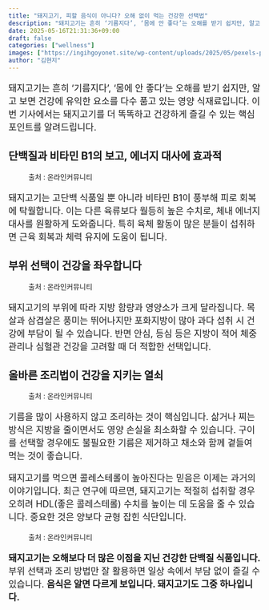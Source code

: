 ```yaml
---
title: "돼지고기, 피할 음식이 아니다? 오해 없이 먹는 건강한 선택법"
description: "돼지고기는 흔히 ‘기름지다’, ‘몸에 안 좋다’는 오해를 받기 쉽지만, 알고 보면 건강에 유익한 요소를 다수 품고 있는 영양 식재료입니다. 이번 기사에서는 돼지고기를 더 똑똑하고 건강하게 즐길 수 있는 핵심 포인트를 알려드립니다."
date: 2025-05-16T21:31:36+09:00
draft: false
categories: ["wellness"]
images: ["https://ingihgoyonet.site/wp-content/uploads/2025/05/pexels-postiglioni-1927377-1024x848.jpg", "https://ingihgoyonet.site/wp-content/uploads/2025/05/pexels-pixabay-236887-1024x683.jpg", "https://ingihgoyonet.site/wp-content/uploads/2025/05/pexels-matthiaszomer-332784-1024x683.jpg", "https://ingihgoyonet.site/wp-content/uploads/2025/05/pexels-geraud-pfeiffer-6605641-683x1024.jpg"]
author: "김현지"
---
```


<p style="font-size:18px">돼지고기는 흔히 ‘기름지다’, ‘몸에 안 좋다’는 오해를 받기 쉽지만, 알고 보면 건강에 유익한 요소를 다수 품고 있는 영양 식재료입니다. 이번 기사에서는 돼지고기를 더 똑똑하고 건강하게 즐길 수 있는 핵심 포인트를 알려드립니다.</p> <h2 >단백질과 비타민 B1의 보고, 에너지 대사에 효과적</h2> <figure ><img src="https://ingihgoyonet.site/wp-content/uploads/2025/05/pexels-postiglioni-1927377-1024x848.jpg" alt="" style="aspect-ratio:16/9;object-fit:cover"/><figcaption >출처 : 온라인커뮤니티</figcaption></figure> <p style="font-size:18px">돼지고기는 고단백 식품일 뿐 아니라 비타민 B1이 풍부해 피로 회복에 탁월합니다. 이는 다른 육류보다 월등히 높은 수치로, 체내 에너지 대사를 원활하게 도와줍니다. 특히 육체 활동이 많은 분들이 섭취하면 근육 회복과 체력 유지에 도움이 됩니다.</p> <h2 >부위 선택이 건강을 좌우합니다</h2> <figure ><img src="https://ingihgoyonet.site/wp-content/uploads/2025/05/pexels-pixabay-236887-1024x683.jpg" alt="" style="aspect-ratio:16/9;object-fit:cover"/><figcaption >출처 : 온라인커뮤니티</figcaption></figure> <p style="font-size:18px">돼지고기의 부위에 따라 지방 함량과 영양소가 크게 달라집니다. 목살과 삼겹살은 풍미는 뛰어나지만 포화지방이 많아 과다 섭취 시 건강에 부담이 될 수 있습니다. 반면 안심, 등심 등은 지방이 적어 체중 관리나 심혈관 건강을 고려할 때 더 적합한 선택입니다.</p> <h2 >올바른 조리법이 건강을 지키는 열쇠</h2> <figure ><img src="https://ingihgoyonet.site/wp-content/uploads/2025/05/pexels-matthiaszomer-332784-1024x683.jpg" alt="" style="aspect-ratio:16/9;object-fit:cover"/><figcaption >출처 : 온라인커뮤니티</figcaption></figure> <p style="font-size:18px">기름을 많이 사용하지 않고 조리하는 것이 핵심입니다. 삶거나 찌는 방식은 지방을 줄이면서도 영양 손실을 최소화할 수 있습니다. 구이를 선택할 경우에도 불필요한 기름은 제거하고 채소와 함께 곁들여 먹는 것이 좋습니다.</p> <p style="font-size:18px">돼지고기를 먹으면 콜레스테롤이 높아진다는 믿음은 이제는 과거의 이야기입니다. 최근 연구에 따르면, 돼지고기는 적절히 섭취할 경우 오히려 HDL(좋은 콜레스테롤) 수치를 높이는 데 도움을 줄 수 있습니다. 중요한 것은 양보다 균형 잡힌 식단입니다.</p> <figure ><img src="https://ingihgoyonet.site/wp-content/uploads/2025/05/pexels-geraud-pfeiffer-6605641-683x1024.jpg" alt="" style="aspect-ratio:16/9;object-fit:cover"/><figcaption >출처 : 온라인커뮤니티</figcaption></figure> <p style="font-size:18px"><strong>돼지고기는 오해보다 더 많은 이점을 지닌 건강한 단백질 식품입니다.</strong> 부위 선택과 조리 방법만 잘 활용하면 일상 속에서 부담 없이 즐길 수 있습니다. <strong>음식은 알면 다르게 보입니다. 돼지고기도 그중 하나입니다.</strong></p>